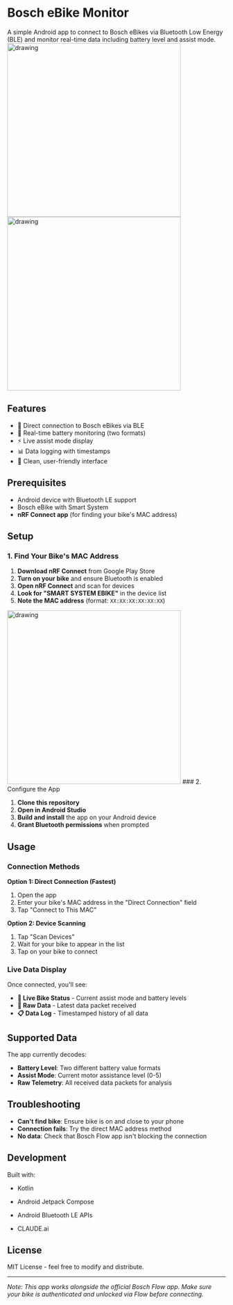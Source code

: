 # Bosch eBike Monitor

A simple Android app to connect to Bosch eBikes via Bluetooth Low Energy (BLE) and monitor real-time data including battery level and assist mode.
<img src="images\ebikeMonitorScreenshot.jpg" alt="drawing" width="400"/> <img src="images\FlowScreenshot.jpg" alt="drawing" width="400"/>

## Features

- 🔗 Direct connection to Bosch eBikes via BLE
- 🔋 Real-time battery monitoring (two formats)
- ⚡ Live assist mode display
- 📊 Data logging with timestamps
- 📱 Clean, user-friendly interface

## Prerequisites

- Android device with Bluetooth LE support
- Bosch eBike with Smart System
- **nRF Connect app** (for finding your bike's MAC address)

## Setup

### 1. Find Your Bike's MAC Address

1. **Download nRF Connect** from Google Play Store
2. **Turn on your bike** and ensure Bluetooth is enabled
3. **Open nRF Connect** and scan for devices
4. **Look for "SMART SYSTEM EBIKE"** in the device list
5. **Note the MAC address** (format: `XX:XX:XX:XX:XX:XX`)
<img src="images\nrf.jpg" alt="drawing" width="400"/>
### 2. Configure the App

1. **Clone this repository**
2. **Open in Android Studio**
3. **Build and install** the app on your Android device
4. **Grant Bluetooth permissions** when prompted

## Usage

### Connection Methods

**Option 1: Direct Connection (Fastest)**
1. Open the app
2. Enter your bike's MAC address in the "Direct Connection" field
3. Tap "Connect to This MAC"

**Option 2: Device Scanning**
1. Tap "Scan Devices"
2. Wait for your bike to appear in the list
3. Tap on your bike to connect

### Live Data Display

Once connected, you'll see:
- **🚴 Live Bike Status** - Current assist mode and battery levels
- **📡 Raw Data** - Latest data packet received
- **📋 Data Log** - Timestamped history of all data

## Supported Data

The app currently decodes:
- **Battery Level**: Two different battery value formats
- **Assist Mode**: Current motor assistance level (0-5)
- **Raw Telemetry**: All received data packets for analysis

## Troubleshooting

- **Can't find bike**: Ensure bike is on and close to your phone
- **Connection fails**: Try the direct MAC address method
- **No data**: Check that Bosch Flow app isn't blocking the connection

## Development

Built with:
- Kotlin
- Android Jetpack Compose
- Android Bluetooth LE APIs

- CLAUDE.ai

## License

MIT License - feel free to modify and distribute.

---

*Note: This app works alongside the official Bosch Flow app. Make sure your bike is authenticated and unlocked via Flow before connecting.*